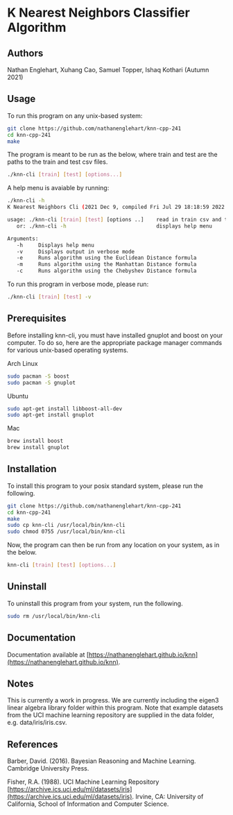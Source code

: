 # K Nearest Neighbors Classifier Algorithm

## Authors
Nathan Englehart, Xuhang Cao, Samuel Topper, Ishaq Kothari (Autumn 2021)

## Usage
To run this program on any unix-based system:

```bash
git clone https://github.com/nathanenglehart/knn-cpp-241
cd knn-cpp-241
make
```

The program is meant to be run as the below, where train and test are the paths to the train and test csv files.

```bash
./knn-cli [train] [test] [options...]
```

A help menu is avaiable by running:

```bash
./knn-cli -h
K Nearest Neighbors Cli (2021 Dec 9, compiled Fri Jul 29 18:18:59 2022 18:19:01)

usage: ./knn-cli [train] [test] [options ..]    read in train csv and test csv files from filesystem
   or: ./knn-cli -h                             displays help menu

Arguments:
   -h     Displays help menu
   -v     Displays output in verbose mode
   -e     Runs algorithm using the Euclidean Distance formula
   -m     Runs algorithm using the Manhattan Distance formula
   -c     Runs algorithm using the Chebyshev Distance formula
```

To run this program in verbose mode, please run:

```bash
./knn-cli [train] [test] -v 
```


## Prerequisites
Before installing knn-cli, you must have installed gnuplot and boost on your computer. To do so, here are the appropriate package manager commands for various unix-based operating systems.

Arch Linux

```bash
sudo pacman -S boost
sudo pacman -S gnuplot
```

Ubuntu

```bash
sudo apt-get install libboost-all-dev
sudo apt-get install gnuplot
```

Mac

```bash
brew install boost
brew install gnuplot
```


## Installation
To install this program to your posix standard system, please run the following.

```bash
git clone https://github.com/nathanenglehart/knn-cpp-241
cd knn-cpp-241
make
sudo cp knn-cli /usr/local/bin/knn-cli
sudo chmod 0755 /usr/local/bin/knn-cli
```

Now, the program can then be run from any location on your system, as in the below.

```bash
knn-cli [train] [test] [options...]
```

## Uninstall
To uninstall this program from your system, run the following.

```bash
sudo rm /usr/local/bin/knn-cli
```

## Documentation
Documentation available at [https://nathanenglehart.github.io/knn](https://nathanenglehart.github.io/knn).

## Notes
This is currently a work in progress. We are currently including the eigen3 linear algebra library folder within this program. Note that example datasets from the UCI machine learning repository are supplied in the data folder, e.g. data/iris/iris.csv.

## References
Barber, David. (2016). Bayesian Reasoning and Machine Learning. Cambridge University Press.

Fisher, R.A. (1988). UCI Machine Learning Repository [https://archive.ics.uci.edu/ml/datasets/iris](https://archive.ics.uci.edu/ml/datasets/iris). Irvine, CA: University of California, School of Information and Computer Science.
